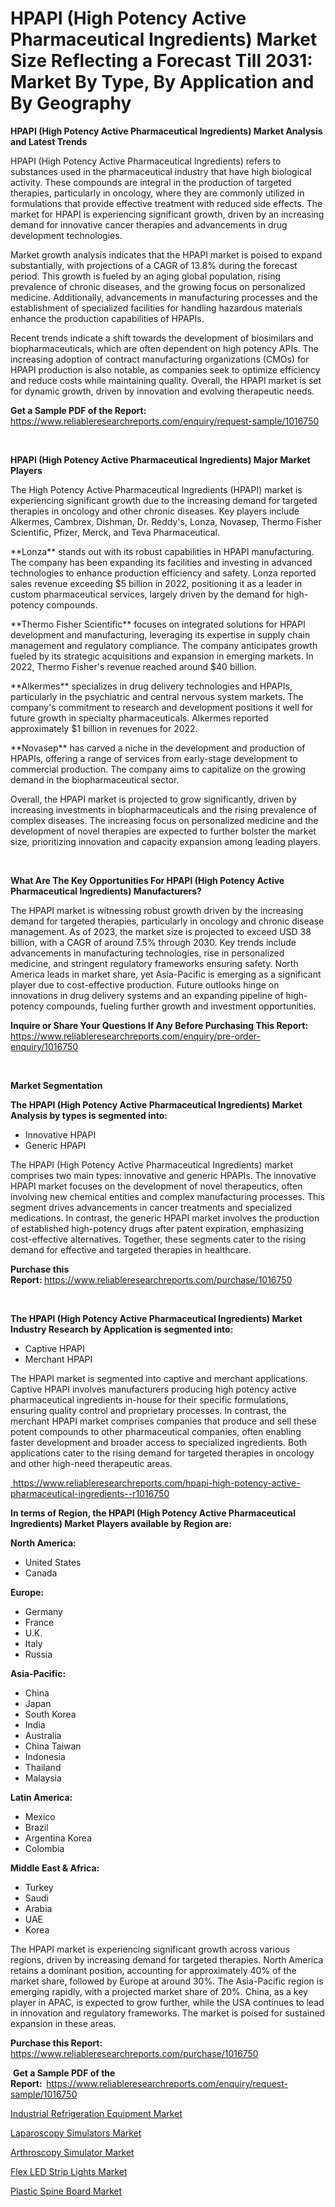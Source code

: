 <p><h1>HPAPI (High Potency Active Pharmaceutical Ingredients) Market Size Reflecting a Forecast Till 2031: Market By Type, By Application and By Geography</h1></p><p><strong>HPAPI (High Potency Active Pharmaceutical Ingredients) Market Analysis and Latest Trends</strong></p>
<p><p>HPAPI (High Potency Active Pharmaceutical Ingredients) refers to substances used in the pharmaceutical industry that have high biological activity. These compounds are integral in the production of targeted therapies, particularly in oncology, where they are commonly utilized in formulations that provide effective treatment with reduced side effects. The market for HPAPI is experiencing significant growth, driven by an increasing demand for innovative cancer therapies and advancements in drug development technologies.</p><p>Market growth analysis indicates that the HPAPI market is poised to expand substantially, with projections of a CAGR of 13.8% during the forecast period. This growth is fueled by an aging global population, rising prevalence of chronic diseases, and the growing focus on personalized medicine. Additionally, advancements in manufacturing processes and the establishment of specialized facilities for handling hazardous materials enhance the production capabilities of HPAPIs.</p><p>Recent trends indicate a shift towards the development of biosimilars and biopharmaceuticals, which are often dependent on high potency APIs. The increasing adoption of contract manufacturing organizations (CMOs) for HPAPI production is also notable, as companies seek to optimize efficiency and reduce costs while maintaining quality. Overall, the HPAPI market is set for dynamic growth, driven by innovation and evolving therapeutic needs.</p></p>
<p><strong>Get a Sample PDF of the Report:&nbsp;</strong> <a href="https://www.reliableresearchreports.com/enquiry/request-sample/1016750?utm_campaign=12&utm_medium=2&utm_source=Github&utm_content=ia&utm_term=05112024&utm_id=hpapi-high-potency-active-pharmaceutical-ingredients">https://www.reliableresearchreports.com/enquiry/request-sample/1016750</a></p>
<p>&nbsp;</p>
<p><strong>HPAPI (High Potency Active Pharmaceutical Ingredients) Major Market Players</strong></p>
<p><p>The High Potency Active Pharmaceutical Ingredients (HPAPI) market is experiencing significant growth due to the increasing demand for targeted therapies in oncology and other chronic diseases. Key players include Alkermes, Cambrex, Dishman, Dr. Reddy's, Lonza, Novasep, Thermo Fisher Scientific, Pfizer, Merck, and Teva Pharmaceutical.</p><p>**Lonza** stands out with its robust capabilities in HPAPI manufacturing. The company has been expanding its facilities and investing in advanced technologies to enhance production efficiency and safety. Lonza reported sales revenue exceeding $5 billion in 2022, positioning it as a leader in custom pharmaceutical services, largely driven by the demand for high-potency compounds.</p><p>**Thermo Fisher Scientific** focuses on integrated solutions for HPAPI development and manufacturing, leveraging its expertise in supply chain management and regulatory compliance. The company anticipates growth fueled by its strategic acquisitions and expansion in emerging markets. In 2022, Thermo Fisher's revenue reached around $40 billion.</p><p>**Alkermes** specializes in drug delivery technologies and HPAPIs, particularly in the psychiatric and central nervous system markets. The company's commitment to research and development positions it well for future growth in specialty pharmaceuticals. Alkermes reported approximately $1 billion in revenues for 2022.</p><p>**Novasep** has carved a niche in the development and production of HPAPIs, offering a range of services from early-stage development to commercial production. The company aims to capitalize on the growing demand in the biopharmaceutical sector.</p><p>Overall, the HPAPI market is projected to grow significantly, driven by increasing investments in biopharmaceuticals and the rising prevalence of complex diseases. The increasing focus on personalized medicine and the development of novel therapies are expected to further bolster the market size, prioritizing innovation and capacity expansion among leading players.</p></p>
<p>&nbsp;</p>
<p><strong>What Are The Key Opportunities For HPAPI (High Potency Active Pharmaceutical Ingredients) Manufacturers?</strong></p>
<p><p>The HPAPI market is witnessing robust growth driven by the increasing demand for targeted therapies, particularly in oncology and chronic disease management. As of 2023, the market size is projected to exceed USD 38 billion, with a CAGR of around 7.5% through 2030. Key trends include advancements in manufacturing technologies, rise in personalized medicine, and stringent regulatory frameworks ensuring safety. North America leads in market share, yet Asia-Pacific is emerging as a significant player due to cost-effective production. Future outlooks hinge on innovations in drug delivery systems and an expanding pipeline of high-potency compounds, fueling further growth and investment opportunities.</p></p>
<p><strong>Inquire or Share Your Questions If Any Before Purchasing This Report:</strong> <a href="https://www.reliableresearchreports.com/enquiry/pre-order-enquiry/1016750?utm_campaign=12&utm_medium=2&utm_source=Github&utm_content=ia&utm_term=05112024&utm_id=hpapi-high-potency-active-pharmaceutical-ingredients">https://www.reliableresearchreports.com/enquiry/pre-order-enquiry/1016750</a></p>
<p>&nbsp;</p>
<p><strong>Market Segmentation</strong></p>
<p><strong>The HPAPI (High Potency Active Pharmaceutical Ingredients) Market Analysis by types is segmented into:</strong></p>
<p><ul><li>Innovative HPAPI</li><li>Generic HPAPI</li></ul></p>
<p><p>The HPAPI (High Potency Active Pharmaceutical Ingredients) market comprises two main types: innovative and generic HPAPIs. The innovative HPAPI market focuses on the development of novel therapeutics, often involving new chemical entities and complex manufacturing processes. This segment drives advancements in cancer treatments and specialized medications. In contrast, the generic HPAPI market involves the production of established high-potency drugs after patent expiration, emphasizing cost-effective alternatives. Together, these segments cater to the rising demand for effective and targeted therapies in healthcare.</p></p>
<p><strong>Purchase this Report:&nbsp;</strong><a href="https://www.reliableresearchreports.com/purchase/1016750?utm_campaign=12&utm_medium=2&utm_source=Github&utm_content=ia&utm_term=05112024&utm_id=hpapi-high-potency-active-pharmaceutical-ingredients">https://www.reliableresearchreports.com/purchase/1016750</a></p>
<p>&nbsp;</p>
<p><strong>The HPAPI (High Potency Active Pharmaceutical Ingredients) Market Industry Research by Application is segmented into:</strong></p>
<p><ul><li>Captive HPAPI</li><li>Merchant HPAPI</li></ul></p>
<p><p>The HPAPI market is segmented into captive and merchant applications. Captive HPAPI involves manufacturers producing high potency active pharmaceutical ingredients in-house for their specific formulations, ensuring quality control and proprietary processes. In contrast, the merchant HPAPI market comprises companies that produce and sell these potent compounds to other pharmaceutical companies, often enabling faster development and broader access to specialized ingredients. Both applications cater to the rising demand for targeted therapies in oncology and other high-need therapeutic areas.</p></p>
<p><a href="https://www.reliableresearchreports.com/hpapi-high-potency-active-pharmaceutical-ingredients--r1016750?utm_campaign=12&utm_medium=2&utm_source=Github&utm_content=ia&utm_term=05112024&utm_id=hpapi-high-potency-active-pharmaceutical-ingredients">&nbsp;https://www.reliableresearchreports.com/hpapi-high-potency-active-pharmaceutical-ingredients--r1016750</a></p>
<p><strong>In terms of Region, the HPAPI (High Potency Active Pharmaceutical Ingredients) Market Players available by Region are:</strong></p>
<p>
    <p> <strong> North America: </strong>
        <ul>
            <li>United States</li>
            <li>Canada</li>
        </ul>
        </p> 
    <p> <strong> Europe: </strong>
        <ul>
            <li>Germany</li>
            <li>France</li>
            <li>U.K.</li>
            <li>Italy</li>
            <li>Russia</li>
        </ul>
        </p> 
    <p> <strong> Asia-Pacific: </strong>
        <ul>
            <li>China</li>
            <li>Japan</li>
            <li>South Korea</li>
            <li>India</li>
            <li>Australia</li>
            <li>China Taiwan</li>
            <li>Indonesia</li>
            <li>Thailand</li>
            <li>Malaysia</li>
        </ul>
        </p> 
    <p> <strong> Latin America: </strong>
        <ul>
            <li>Mexico</li>
            <li>Brazil</li>
            <li>Argentina Korea</li>
            <li>Colombia</li>
        </ul>
        </p> 
    <p> <strong> Middle East & Africa: </strong>
        <ul>
            <li>Turkey</li>
            <li>Saudi</li>
            <li>Arabia</li>
            <li>UAE</li>
            <li>Korea</li>
        </ul>
    </p>
    </p>
<p><p>The HPAPI market is experiencing significant growth across various regions, driven by increasing demand for targeted therapies. North America retains a dominant position, accounting for approximately 40% of the market share, followed by Europe at around 30%. The Asia-Pacific region is emerging rapidly, with a projected market share of 20%. China, as a key player in APAC, is expected to grow further, while the USA continues to lead in innovation and regulatory frameworks. The market is poised for sustained expansion in these areas.</p></p>
<p><strong>Purchase this Report: </strong><a href="https://www.reliableresearchreports.com/purchase/1016750?utm_campaign=12&utm_medium=2&utm_source=Github&utm_content=ia&utm_term=05112024&utm_id=hpapi-high-potency-active-pharmaceutical-ingredients">https://www.reliableresearchreports.com/purchase/1016750</a></p>
<p>&nbsp;<strong>Get a Sample PDF of the Report:&nbsp;&nbsp;</strong><a href="https://www.reliableresearchreports.com/enquiry/request-sample/1016750?utm_campaign=12&utm_medium=2&utm_source=Github&utm_content=ia&utm_term=05112024&utm_id=hpapi-high-potency-active-pharmaceutical-ingredients">https://www.reliableresearchreports.com/enquiry/request-sample/1016750</a></p>
<p><strong></strong></p>
<p><p><a href="https://github.com/GenaGaines34/Market-Research-Report-List-1/blob/main/industrial-refrigeration-equipment-market.md?utm_campaign=12&utm_medium=2&utm_source=Github&utm_content=ia&utm_term=05112024&utm_id=hpapi-high-potency-active-pharmaceutical-ingredients">Industrial Refrigeration Equipment Market</a></p><p><a href="https://issuu.com/reportprime-2/docs/laparoscopy-simulators-market-size-_5d93935c824e13?utm_campaign=12&utm_medium=2&utm_source=Github&utm_content=ia&utm_term=05112024&utm_id=hpapi-high-potency-active-pharmaceutical-ingredients">Laparoscopy Simulators Market</a></p><p><a href="https://issuu.com/reportprime-2/docs/arthroscopy-simulator-market-size-2_7a90b2216e9e8e?utm_campaign=12&utm_medium=2&utm_source=Github&utm_content=ia&utm_term=05112024&utm_id=hpapi-high-potency-active-pharmaceutical-ingredients">Arthroscopy Simulator Market</a></p><p><a href="https://github.com/shauntarfpso/Market-Research-Report-List-1/blob/main/flex-led-strip-lights-market.md?utm_campaign=12&utm_medium=2&utm_source=Github&utm_content=ia&utm_term=05112024&utm_id=hpapi-high-potency-active-pharmaceutical-ingredients">Flex LED Strip Lights Market</a></p><p><a href="https://issuu.com/reportprime-2/docs/plastic-spine-board-market-size-203_a311455c26260b?utm_campaign=12&utm_medium=2&utm_source=Github&utm_content=ia&utm_term=05112024&utm_id=hpapi-high-potency-active-pharmaceutical-ingredients">Plastic Spine Board Market</a></p></p>
